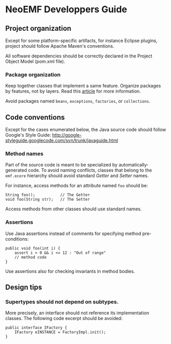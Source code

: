 # NeoEMF Developpers Guide
## Project organization
Except for some platform-specific artifacts, for instance Eclipse plugins, project should follow Apache Maven's conventions.

All software dependencies should be correctly declared in the Project Object Model (pom.xml file).

### Package organization
Keep together classes that implement a same feature. 
Organize packages by features, not by layers.
Read this [article](http://www.javapractices.com/topic/TopicAction.do?Id=205) for more information. 

Avoid packages named `beans`, `exceptions`, `factories`, or `collections`.

## Code conventions
Except for the cases enumerated below, the Java source code should follow Google's Style Guide: <http://google-styleguide.googlecode.com/svn/trunk/javaguide.html>

### Method names
Part of the source code is meant to be specialized by automatically-generated code. 
To avoid naming conflicts, classes that belong to the `emf.ecore` hierarchy should avoid standard *Getter* and *Setter* names.

For instance, access methods for an attribute named `foo` should be:

    String foo(); 			// The Getter
    void foo(String str);	// The Setter
    
Access methods from other classes should use standard names.

### Assertions
Use Java assertions instead of comments for specifying method pre-conditions: 

    public void foo(int i) {
    	assert i > 0 && i <= 12 : "Out of range"
    	// method code
    }
Use assertions also for checking invariants in method bodies.

## Design tips
### Supertypes should not depend on subtypes.
More precisely, an interface should not reference its implementation classes. The following code excerpt should be avoided: 

	public interface IFactory {
		IFactory eINSTANCE = FactoryImpl.init();
	}
